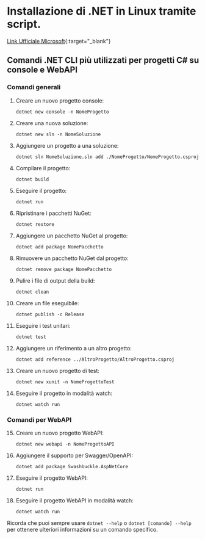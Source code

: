 # Installazione di .NET in Linux tramite script.

[Link Ufficiale Microsoft]([https://www.google.com](https://learn.microsoft.com/it-it/dotnet/core/install/linux-scripted-manual#scripted-install)){:target="_blank"}

## Comandi .NET CLI più utilizzati per progetti C# su console e WebAPI

### Comandi generali

1. Creare un nuovo progetto console:
   ```
   dotnet new console -n NomeProgetto
   ```

2. Creare una nuova soluzione:
   ```
   dotnet new sln -n NomeSoluzione
   ```

3. Aggiungere un progetto a una soluzione:
   ```
   dotnet sln NomeSoluzione.sln add ./NomeProgetto/NomeProgetto.csproj
   ```

4. Compilare il progetto:
   ```
   dotnet build
   ```

5. Eseguire il progetto:
   ```
   dotnet run
   ```

6. Ripristinare i pacchetti NuGet:
   ```
   dotnet restore
   ```

7. Aggiungere un pacchetto NuGet al progetto:
   ```
   dotnet add package NomePacchetto
   ```

8. Rimuovere un pacchetto NuGet dal progetto:
   ```
   dotnet remove package NomePacchetto
   ```

9. Pulire i file di output della build:
   ```
   dotnet clean
   ```

10. Creare un file eseguibile:
    ```
    dotnet publish -c Release
    ```

11. Eseguire i test unitari:
    ```
    dotnet test
    ```

12. Aggiungere un riferimento a un altro progetto:
    ```
    dotnet add reference ../AltroProgetto/AltroProgetto.csproj
    ```

13. Creare un nuovo progetto di test:
    ```
    dotnet new xunit -n NomeProgettoTest
    ```

14. Eseguire il progetto in modalità watch:
    ```
    dotnet watch run
    ```

### Comandi per WebAPI

15. Creare un nuovo progetto WebAPI:
    ```
    dotnet new webapi -n NomeProgettoAPI
    ```

16. Aggiungere il supporto per Swagger/OpenAPI:
    ```
    dotnet add package Swashbuckle.AspNetCore
    ```

17. Eseguire il progetto WebAPI:
    ```
    dotnet run
    ```

18. Eseguire il progetto WebAPI in modalità watch:
    ```
    dotnet watch run
    ```

Ricorda che puoi sempre usare `dotnet --help` o `dotnet [comando] --help` per ottenere ulteriori informazioni su un comando specifico.
